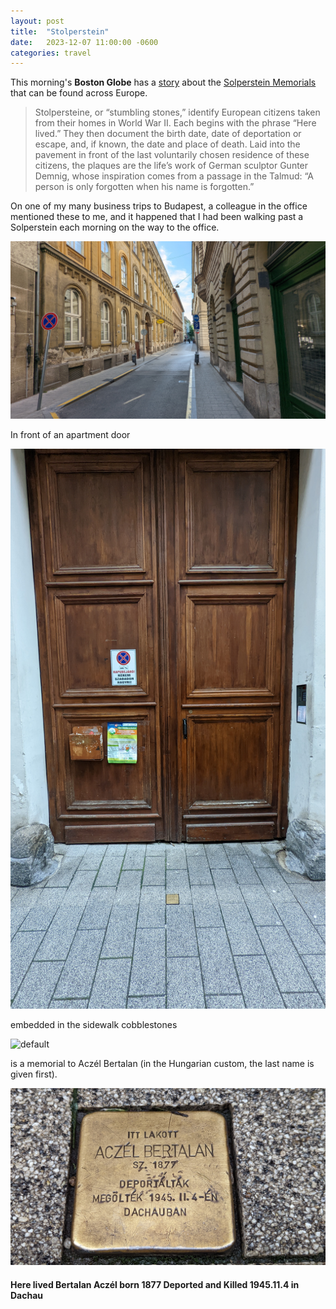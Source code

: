 ```yaml
---
layout: post
title:  "Stolperstein"
date:   2023-12-07 11:00:00 -0600
categories: travel
---
```


This morning's **Boston Globe** has a  [story](https://www.bostonglobe.com/2023/12/07/lifestyle/all-across-europe-stumbling-stones-honor-victims-nazi-regime/?s_campaign=8315) about the [Solperstein Memorials](https://en.wikipedia.org/wiki/Stolperstein) that can be found across Europe. 

>Stolpersteine, or “stumbling stones,” identify European citizens taken from their homes in World War II. Each begins with the phrase “Here lived.” They then document the birth date, date of deportation or escape, and, if known, the date and place of death. Laid into the pavement in front of the last voluntarily chosen residence of these citizens, the plaques are the life’s work of German sculptor Gunter Demnig, whose inspiration comes from a passage in the Talmud: “A person is only forgotten when his name is forgotten.”

On one of my many business trips to Budapest, a colleague in the office mentioned these to me, and it happened that I had been walking past a Solperstein each morning on the way to the office.

![default](/images/scontext.jpg)

In front of an apartment door

![default](/images/sdoor.jpg)

embedded in the sidewalk cobblestones

![default](/images/swalk.jpg)

is a memorial to Aczél Bertalan (in the Hungarian custom, the last name is given first).

![default](/images/sstone.jpg)

#### Here lived Bertalan Aczél born 1877 Deported and Killed 1945.11.4 in Dachau
